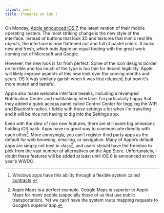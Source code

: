 ```yaml
---
layout: post
title: Thoughts on iOS 7
---
```

On Monday, [Apple announced iOS 7](https://www.apple.com/ios/ios7/), the latest version of their mobile operating system. The most striking change is the new style of the interface. Instead of buttons that look 3D and textures that mimic real life objects, the interface is now flattened out and full of pastel colors. It looks new and fresh, which puts Apple on equal footing with the great work coming out of Microsoft and Google. 

However, the new look is far from perfect. Some of the icon designs border on terrible and too much of the type is too thin for decent legibility. Apple will likely improve aspects of this new look over the coming months and years. OS X was similarly garish when it was first released, but now it's more muted and tasteful.

Apple also made welcome interface tweaks, including a revamped Notification Center and multitasking interface. I’m particularly happy that they added a quick access panel called Control Center for toggling the WiFi and Bluetooth radios. I fiddle with those settings a lot when I’m travelling and it will be nice not having to dig into the Settings app.

Even with the slew of nice new features, there are still some big omissions holding iOS back. Apps have no great way to communicate directly with each other[^contracts]. More annoyingly, you can’t register third party apps as the default for web browsing, emailing, or navigation. Many  of Apple’s default apps are simply not best in class[^maps], and users should have the freedom to pick from the vast number of alternatives on the App Store. Unfortunately, I doubt these features will be added at least until iOS 8 is announced at next year’s WWDC.

[^contracts]: Windows apps have this ability through a flexible system called [contracts](http://msdn.microsoft.com/en-us/library/windows/apps/hh464906.aspx).

[^maps]: Apple Maps is a perfect example. Google Maps is superior to Apple Maps for many people (especially those of us that use public transportation). Yet we can’t have the system route mapping requests to Google’s superior app.